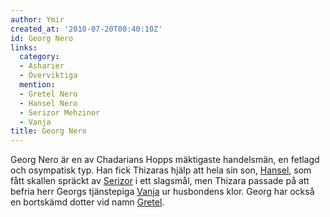 ```yaml
---
author: Ymir
created_at: '2010-07-20T00:40:10Z'
id: Georg Nero
links:
  category:
  - Asharier
  - Överviktiga
  mention:
  - Gretel Nero
  - Hansel Nero
  - Serizor Mehzinor
  - Vanja
title: Georg Nero
---
```


Georg Nero är en av Chadarians Hopps mäktigaste handelsmän, en fetlagd och osympatisk typ. Han fick
Thizaras hjälp att hela sin son, [Hansel], som fått skallen spräckt av [Serizor] i ett slagsmål, men
Thizara passade på att befria herr Georgs tjänstepiga [Vanja] ur husbondens klor. Georg har också en
bortskämd dotter vid namn [Gretel].

  [Hansel]: Hansel_Nero
  [Serizor]: Serizor_Mehzinor
  [Vanja]: Vanja
  [Gretel]: Gretel_Nero